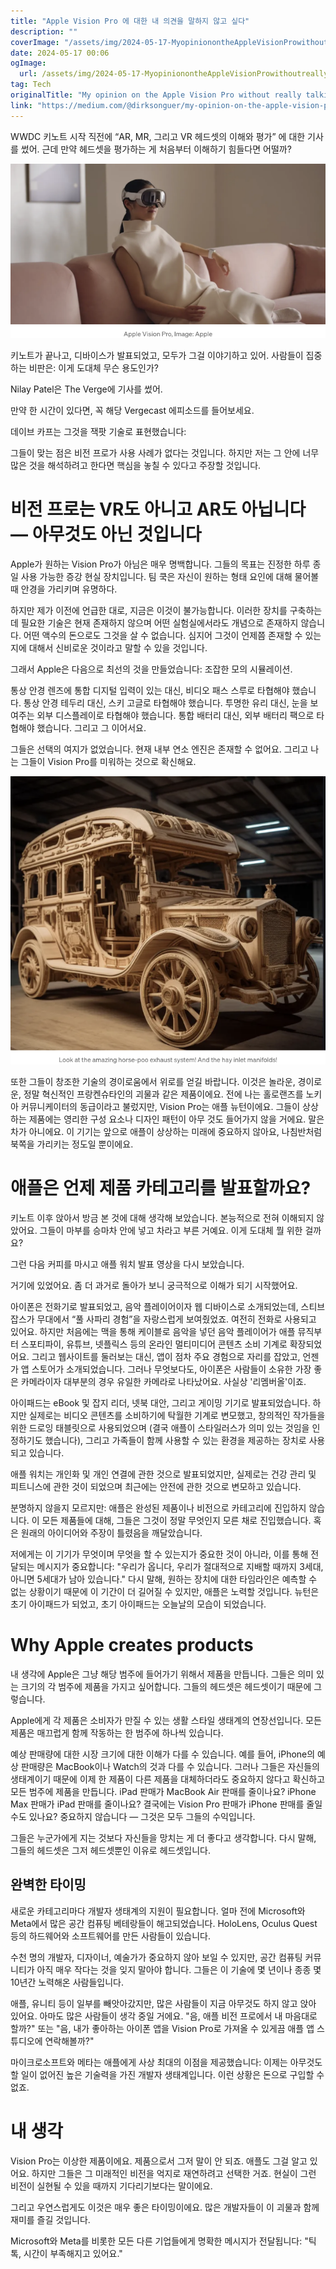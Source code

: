 ```yaml
---
title: "Apple Vision Pro 에 대한 내 의견을 말하지 않고 싶다"
description: ""
coverImage: "/assets/img/2024-05-17-MyopinionontheAppleVisionProwithoutreallytalkingabouttheAppleVisionPro_0.png"
date: 2024-05-17 00:06
ogImage: 
  url: /assets/img/2024-05-17-MyopinionontheAppleVisionProwithoutreallytalkingabouttheAppleVisionPro_0.png
tag: Tech
originalTitle: "My opinion on the Apple Vision Pro without really talking about the Apple Vision Pro"
link: "https://medium.com/@dirksonguer/my-opinion-on-the-apple-vision-pro-without-really-talking-about-the-apple-vision-pro-cfddb6a6fb1b"
---
```



WWDC 키노트 시작 직전에  “AR, MR, 그리고 VR 헤드셋의 이해와 평가” 에 대한 기사를 썼어. 근데 만약 헤드셋을 평가하는 게 처음부터 이해하기 힘들다면 어떨까?

![이미지](/assets/img/2024-05-17-MyopinionontheAppleVisionProwithoutreallytalkingabouttheAppleVisionPro_0.png)

키노트가 끝나고, 디바이스가 발표되었고, 모두가 그걸 이야기하고 있어. 사람들이 집중하는 비판은: 이게 도대체 무슨 용도인가?

Nilay Patel은 The Verge에 기사를 썼어.

<div class="content-ad"></div>

만약 한 시간이 있다면, 꼭 해당 Vergecast 에피소드를 들어보세요.

데이브 카프는 그것을 잭팟 기술로 표현했습니다:

그들이 맞는 점은 비전 프로가 사용 사례가 없다는 것입니다. 하지만 저는 그 안에 너무 많은 것을 해석하려고 한다면 핵심을 놓칠 수 있다고 주장할 것입니다.

# 비전 프로는 VR도 아니고 AR도 아닙니다 — 아무것도 아닌 것입니다

<div class="content-ad"></div>

Apple가 원하는 Vision Pro가 아님은 매우 명백합니다. 그들의 목표는 진정한 하루 종일 사용 가능한 증강 현실 장치입니다. 팀 쿡은 자신이 원하는 형태 요인에 대해 물어볼 때 안경을 가리키며 유명하다.

하지만 제가 이전에 언급한 대로, 지금은 이것이 불가능합니다. 이러한 장치를 구축하는 데 필요한 기술은 현재 존재하지 않으며 어떤 실험실에서라도 개념으로 존재하지 않습니다. 어떤 액수의 돈으로도 그것을 살 수 없습니다. 심지어 그것이 언제쯤 존재할 수 있는지에 대해서 신비로운 것이라고 말할 수 있을 것입니다.

그래서 Apple은 다음으로 최선의 것을 만들었습니다: 조잡한 모의 시뮬레이션.

통상 안경 렌즈에 통합 디지털 입력이 있는 대신, 비디오 패스 스루로 타협해야 했습니다. 통상 안경 테두리 대신, 스키 고글로 타협해야 했습니다. 투명한 유리 대신, 눈을 보여주는 외부 디스플레이로 타협해야 했습니다. 통합 배터리 대신, 외부 배터리 팩으로 타협해야 했습니다. 그리고 그 이어서요.

<div class="content-ad"></div>

그들은 선택의 여지가 없었습니다. 현재 내부 연소 엔진은 존재할 수 없어요. 그리고 나는 그들이 Vision Pro를 미워하는 것으로 확신해요.

![이미지](/assets/img/2024-05-17-MyopinionontheAppleVisionProwithoutreallytalkingabouttheAppleVisionPro_1.png)

또한 그들이 창조한 기술의 경이로움에서 위로를 얻길 바랍니다. 이것은 놀라운, 경이로운, 정말 혁신적인 프랑켄슈타인의 괴물과 같은 제품이에요. 전에 나는 홀로랜즈를 노키아 커뮤니케이터의 동급이라고 불렀지만, Vision Pro는 애플 뉴턴이에요. 그들이 상상하는 제품에는 영리한 구성 요소나 디자인 패턴이 아무 것도 들어가지 않을 거에요. 말은 차가 아니에요. 이 기기는 앞으로 애플이 상상하는 미래에 중요하지 않아요, 나침반처럼 북쪽을 가리키는 정도일 뿐이에요.

# 애플은 언제 제품 카테고리를 발표할까요?

<div class="content-ad"></div>

키노트 이후 앉아서 방금 본 것에 대해 생각해 보았습니다. 본능적으로 전혀 이해되지 않았어요. 그들이 마부를 승마차 안에 넣고 차라고 부른 거예요. 이게 도대체 뭘 위한 걸까요?

그런 다음 커피를 마시고 애플 워치 발표 영상을 다시 보았습니다.

거기에 있었어요. 좀 더 과거로 돌아가 보니 궁극적으로 이해가 되기 시작했어요.

아이폰은 전화기로 발표되었고, 음악 플레이어이자 웹 디바이스로 소개되었는데, 스티브 잡스가 무대에서 “풀 사파리 경험”을 자랑스럽게 보여줬었죠. 여전히 전화로 사용되고 있어요. 하지만 처음에는 맥을 통해 케이블로 음악을 넣던 음악 플레이어가 애플 뮤직부터 스포티파이, 유튜브, 넷플릭스 등의 온라인 멀티미디어 콘텐츠 소비 기계로 확장되었어요. 그리고 웹사이트를 둘러보는 대신, 앱이 점차 주요 경험으로 자리를 잡았고, 언젠가 앱 스토어가 소개되었습니다. 그러나 무엇보다도, 아이폰은 사람들이 소유한 가장 좋은 카메라이자 대부분의 경우 유일한 카메라로 나타났어요. 사실상 '리멤버올'이죠.

<div class="content-ad"></div>

아이패드는 eBook 및 잡지 리더, 넷북 대안, 그리고 게이밍 기기로 발표되었습니다. 하지만 실제로는 비디오 콘텐츠를 소비하기에 탁월한 기계로 변모했고, 창의적인 작가들을 위한 드로잉 태블릿으로 사용되었으며 (결국 애플이 스타일러스가 의미 있는 것임을 인정하기도 했습니다), 그리고 가족들이 함께 사용할 수 있는 환경을 제공하는 장치로 사용되고 있습니다.

애플 워치는 개인화 및 개인 연결에 관한 것으로 발표되었지만, 실제로는 건강 관리 및 피트니스에 관한 것이 되었으며 최근에는 안전에 관한 것으로 변모하고 있습니다.

분명하지 않을지 모르지만: 애플은 완성된 제품이나 비전으로 카테고리에 진입하지 않습니다. 이 모든 제품들에 대해, 그들은 그것이 정말 무엇인지 모른 채로 진입했습니다. 혹은 원래의 아이디어와 주장이 틀렸음을 깨달았습니다.

저에게는 이 기기가 무엇이며 무엇을 할 수 있는지가 중요한 것이 아니라, 이를 통해 전달되는 메시지가 중요합니다: "우리가 옵니다, 우리가 절대적으로 지배할 때까지 3세대, 아니면 5세대가 남아 있습니다." 다시 말해, 원하는 장치에 대한 타임라인은 예측할 수 없는 상황이기 때문에 이 기간이 더 길어질 수 있지만, 애플은 노력할 것입니다. 뉴턴은 초기 아이패드가 되었고, 초기 아이패드는 오늘날의 모습이 되었습니다.

<div class="content-ad"></div>

# Why Apple creates products

내 생각에 Apple은 그냥 해당 범주에 들어가기 위해서 제품을 만듭니다. 그들은 의미 있는 크기의 각 범주에 제품을 가지고 싶어합니다. 그들의 헤드셋은 헤드셋이기 때문에 그렇습니다.

Apple에게 각 제품은 소비자가 만질 수 있는 생활 스타일 생태계의 연장선입니다. 모든 제품은 매끄럽게 함께 작동하는 한 범주에 하나씩 있습니다.

예상 판매량에 대한 시장 크기에 대한 이해가 다를 수 있습니다. 예를 들어, iPhone의 예상 판매량은 MacBook이나 Watch의 것과 다를 수 있습니다. 그러나 그들은 자신들의 생태계이기 때문에 이제 한 제품이 다른 제품을 대체하더라도 중요하지 않다고 확신하고 모든 범주에 제품을 만듭니다. iPad 판매가 MacBook Air 판매를 줄이나요? iPhone Max 판매가 iPad 판매를 줄이나요? 결국에는 Vision Pro 판매가 iPhone 판매를 줄일 수도 있나요? 중요하지 않습니다 — 그것은 모두 그들의 수익입니다.

<div class="content-ad"></div>

그들은 누군가에게 지는 것보다 자신들을 망치는 게 더 좋다고 생각합니다. 다시 말해, 그들의 헤드셋은 그저 헤드셋뿐인 이유로 헤드셋입니다.

## 완벽한 타이밍

새로운 카테고리마다 개발자 생태계의 지원이 필요합니다. 얼마 전에 Microsoft와 Meta에서 많은 공간 컴퓨팅 베테랑들이 해고되었습니다. HoloLens, Oculus Quest 등의 하드웨어와 소프트웨어를 만든 사람들이 있습니다.

수천 명의 개발자, 디자이너, 예술가가 중요하지 않아 보일 수 있지만, 공간 컴퓨팅 커뮤니티가 아직 매우 작다는 것을 잊지 말아야 합니다. 그들은 이 기술에 몇 년이나 종종 몇 10년간 노력해온 사람들입니다.

<div class="content-ad"></div>

애플, 유니티 등이 일부를 빼앗아갔지만, 많은 사람들이 지금 아무것도 하지 않고 앉아 있어요. 아마도 많은 사람들이 생각 중일 거에요. "음, 애플 비전 프로에서 내 마음대로 할까?" 또는 "음, 내가 좋아하는 아이폰 앱을 Vision Pro로 가져올 수 있게끔 애플 앱 스튜디오에 연락해볼까?"

마이크로소프트와 메타는 애플에게 사상 최대의 이점을 제공했습니다: 이제는 아무것도 할 일이 없어진 높은 기술력을 가진 개발자 생태계입니다. 이런 상황은 돈으로 구입할 수 없죠.

# 내 생각

Vision Pro는 이상한 제품이에요. 제품으로서 그저 말이 안 되죠. 애플도 그걸 알고 있어요. 하지만 그들은 그 미래적인 비전을 억지로 재연하려고 선택한 거죠. 현실이 그런 비전이 실현될 수 있을 때까지 기다리기보다는 말이에요.

<div class="content-ad"></div>

그리고 우연스럽게도 이것은 매우 좋은 타이밍이에요. 많은 개발자들이 이 괴물과 함께 재미를 즐길 것입니다.

Microsoft와 Meta를 비롯한 모든 다른 기업들에게 명확한 메시지가 전달됩니다: "틱톡, 시간이 부족해지고 있어요."